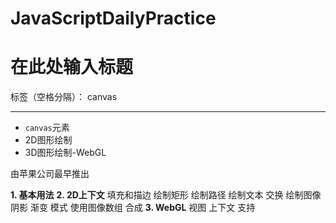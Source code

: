 # JavaScriptDailyPractice
# 在此处输入标题

标签（空格分隔）： canvas

---

 - `canvas`元素
 - 2D图形绘制
 - 3D图形绘制-WebGL

由苹果公司最早推出

 **1. 基本用法**
 **2. 2D上下文**
填充和描边
绘制矩形
绘制路径
绘制文本
交换
绘制图像
阴影
渐变
模式
使用图像数组
合成
 **3. WebGL**
视图
上下文
支持


